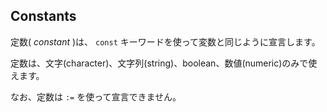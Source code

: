## Constants

定数( *constant* )は、 `const` キーワードを使って変数と同じように宣言します。

定数は、文字(character)、文字列(string)、boolean、数値(numeric)のみで使えます。

なお、定数は `:=` を使って宣言できません。